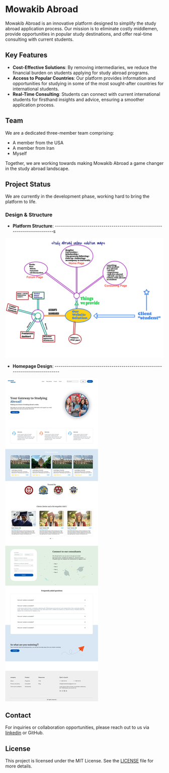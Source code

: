 # Mowakib Abroad

Mowakib Abroad is an innovative platform designed to simplify the study abroad application process. Our mission is to eliminate costly middlemen, provide opportunities in popular study destinations, and offer real-time consulting with current students.

## Key Features

- **Cost-Effective Solutions**: By removing intermediaries, we reduce the financial burden on students applying for study abroad programs.
- **Access to Popular Countries**: Our platform provides information and opportunities for studying in some of the most sought-after countries for international students.
- **Real-Time Consulting**: Students can connect with current international students for firsthand insights and advice, ensuring a smoother application process.

## Team

We are a dedicated three-member team comprising:
- A member from the USA
- A member from Iran
- Myself

Together, we are working towards making Mowakib Abroad a game changer in the study abroad landscape.

## Project Status

We are currently in the development phase, working hard to bring the platform to life. 

### Design & Structure

- **Platform Structure**: -------------------------------------------------------------------------s
  
<img src="/1720204175703.jpeg" alt="Part02"/>

- **Homepage Design**: ----------------------------------------------------------------------------
  
<img src="/1721867034466.jpeg" alt="Part01"/>


## Contact

For inquiries or collaboration opportunities, please reach out to us via [linkedin](https://www.linkedin.com/in/el-mahfoud-oulhadj-6717b021b/) or GitHub.

## License

This project is licensed under the MIT License. See the [LICENSE](LICENSE) file for more details.
